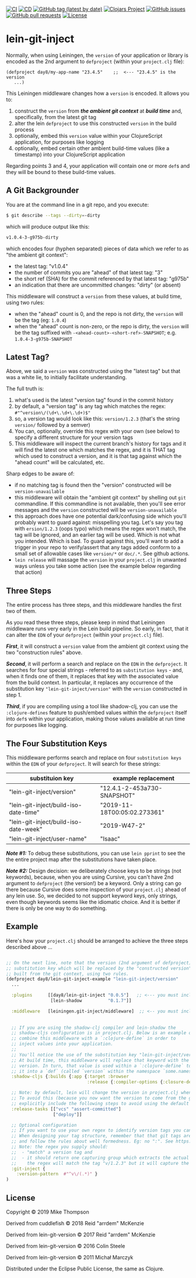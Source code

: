 [![CI](https://github.com/day8/lein-git-inject/workflows/ci/badge.svg)](https://github.com/day8/lein-git-inject/actions?workflow=ci)
[![CD](https://github.com/day8/lein-git-inject/workflows/cd/badge.svg)](https://github.com/day8/lein-git-inject/actions?workflow=cd)
[![GitHub tag (latest by date)](https://img.shields.io/github/v/tag/day8/lein-git-inject?style=flat)](https://github.com/day8/lein-git-inject/tags)
[![Clojars Project](https://img.shields.io/clojars/v/day8/lein-git-inject.svg)](https://clojars.org/day8/lein-git-inject)
[![GitHub issues](https://img.shields.io/github/issues-raw/day8/lein-git-inject?style=flat)](https://github.com/day8/lein-git-inject/issues)
[![GitHub pull requests](https://img.shields.io/github/issues-pr/day8/lein-git-inject)](https://github.com/day8/lein-git-inject/pulls)
[![License](https://img.shields.io/github/license/day8/lein-git-inject.svg)](LICENSE)

# lein-git-inject

Normally, when using Leiningen, the `version` of your application or library is encoded
as the 2nd argument to `defproject` (within your `project.clj` file): 
```
(defproject day8/my-app-name "23.4.5"    ;;  <--- "23.4.5" is the version
   ...)
```

This Leiningen middleware changes how a `version` is encoded.  It allows you to:
   1. construct the `version` from ***the ambient git context*** at ***build time*** and, specifically, from the latest git tag
   2. alter the lein `defproject` to use this constructed `version` in the build process
   3. optionally, embed this `version` value within your ClojureScript application, for purposes like logging 
   4. optionally, embed certain other ambient build-time values (like a timestamp) into your ClojureScript application

Regarding points 3 and 4, your application will contain one or more `def`s and they will be bound to these build-time values.

## A Git Backgrounder 

You are at the command line in a git repo, and you execute:
```sh
$ git describe --tags --dirty=-dirty
```
which will produce output like this:
```sh
v1.0.4-3-g975b-dirty
```
which encodes four (hyphen separated) pieces of data which we refer to as "the ambient git context":
  - the latest tag: "v1.0.4"
  - the number of commits you are "ahead" of that latest tag: "3" 
  - the short ref (SHA) for the commit referenced by that latest tag: "g975b"
  - an indication that there are uncommitted changes: "dirty"  (or absent)
  
This middleware will construct a `version` from these values, at build time, using two rules:
  - when the "ahead" count is 0, and the repo is not dirty, the `version` will be the tag (eg: `1.0.4`)
  - when the "ahead" count is non-zero, or the repo is dirty, the `version` will be the tag suffixed with `-<ahead-count>-<short-ref>-SNAPSHOT`; e.g. `1.0.4-3-g975b-SNAPSHOT`

## Latest Tag?

Above, we said a `version` was constructed using the "latest tag" but that was a white lie, to initially facilitate understanding.

The full truth is:
  1. what's used is the latest "version tag" found in the commit history
  2. by default, a "version tag" is any tag which matches the regex: `#"^version\/(\d+\.\d+\.\d+)$"`
  3. so, a version tag would look like this: `version/1.2.3`  (that's the string `version/` followed by a semver)
  4. You can, optionally, override this regex with your own (see below) to specify a different structure for your version tags
  5. This middleware will inspect the current branch's history for tags and it will find the latest one which matches the regex, and it is THAT tag which used to construct a version, and it is that tag against which the "ahead count" will be calculated, etc.
  
Sharp edges to be aware of:
  - if no matching tag is found then the "version" constructed will be `version-unavailable`
  - this middleware will obtain the "ambient git context" by shelling out `git` commandline. If this commandline is not available, then you'll see error messages and the `version` constructed will be `version-unavailable`
  - this approach does have one potential dark/confusing side which you'll probably want to guard against: misspelling you tag. Let's say you tag with `ersion/1.2.3` (oops typo) which means the regex won't match, the tag will be ignored, and an earlier tag will be used. Which is not what you intended. Which is bad. To guard against this, you'll want to add a trigger in your repo to verify/assert that any tags added conform to a small set of allowable cases like `version/*` or `doc/.*`. See github actions. 
  - `lein release` will massage the `version` in your `project.clj` in unwanted ways unless you take some action (see the example below regarding that action)

## Three Steps

The entire process has three steps, and this middleware handles the first two of them. 

As you read these three steps, please keep in mind that Leiningen middleware runs 
very early in the Lein build pipeline. So early, in fact, that it can alter the `EDN` 
of your `defproject` (within your `project.clj` file).

***First***, it will construct a `version` value from the ambient git context using the two "construction rules" above.

***Second***, it will perform a search and replace on the `EDN` in 
the `defproject`.  It searches for
four special strings - referred to as `substitution keys` - 
and, when it finds one of them, it replaces that key with the associated 
value from the build context.  In particular, it replaces any occurrence of the 
substitution key `"lein-git-inject/version"` with the `version` constructed in step 1.

***Third***, if you are compiling using a tool like shadow-clj, you can use the 
`:clojure-defines` feature to push/embed values within the 
`defproject` itself into `def`s within your application, making those values 
available at run time for purposes like logging.


## The Four Substitution Keys 

This middleware performs search and replace on four `substitution keys` 
within the `EDN` of your `defproject`. 
It will search for these strings:  


|   substituion key                    |    example replacement      |
|--------------------------------------|-----------------------------|
| "lein-git-inject/version"             |  "12.4.1-2-453a730-SNAPSHOT"                    |
| "lein-git-inject/build-iso-date-time" |  "2019-11-18T00:05:02.273361"  |      
| "lein-git-inject/build-iso-date-week" |  "2019-W47-2"               |
| "lein-git-inject/user-name"           | "Isaac"                     |

***Note #1:*** To debug these substitutions, you can use `lein pprint` 
to see the the entire project map after the substitutions have taken place.

***Note #2:*** Design decision: we deliberately choose keys to be strings (not keywords), 
because, when you are using Cursive,
you can't have 2nd argument to `defproject` (the version!) be a keyword.
Only a string can go there
because Cursive does some inspection of your `project.clj` ahead of any lein use. So, we
decided to not support keyword keys, only strings, even though keywords seems like the idiomatic choice.
And it is better if there is only be one way to do something. 


## Example

Here's how your `project.clj` should be arranged to achieve the three steps described above ...

```clojure

;; On the next line, note that the version (2nd argument of defproject) is a 
;; substitution key which will be replaced by the "constructed version" which is
;; built from the git context, using two rules.
(defproject day8/lein-git-inject-example "lein-git-inject/version"
  ...

  :plugins      [[day8/lein-git-inject "0.0.5"]   ;; <--- you must include this plugin
                 [lein-shadow          "0.1.7"]]

  :middleware   [leiningen.git-inject/middleware]  ;; <-- you must include this middleware
  
  
  ;; If you are using the shadow-clj compiler and lein-shadow the
  ;; shadow-cljs configuration is in project.clj. Below is an example of how to 
  ;; combine this middleware with a `:clojure-define` in order to 
  ;; inject values into your application.
  ;; 
  ;; You'll notice the use of the substitution key "lein-git-inject/version".  
  ;; At build time, this middleware will replace that keyword with the constructed
  ;; version. In turn, that value is used within a `:clojure-define` to place
  ;; it into a `def` (called `version` within the namespace `some.namespace`). 
  :shadow-cljs {:builds {:app {:target :browser
                               :release {:compiler-options {:closure-defines {some.namespace.version  "lein-git-inject/version"}}}}}}

  ;; Note: by default, lein will change the version in project.clj when you do a `lein release`. 
  ;; To avoid this (because you now want the version to come from the git context at build time), 
  ;; explicitly include the following steps to avoid using the default release process provided by lein. 
  :release-tasks [["vcs" "assert-committed"]
                  ["deploy"]]

  ;; Optional configuration 
  ;; If you want to use your own regex to identify version tags you can supply it. 
  ;; When designing your tag structure, remember that that git tags are git references 
  ;; and follow the rules about well formedness. Eg: no ":". See https://git-scm.com/docs/git-check-ref-format
  ;; Note: the regex you supply should: 
  ;;  - "match" a version tag and 
  ;;  - it should return one capturing group which extracts the actual version to use. In the example below, 
  ;;    the regex will match the tag "v/1.2.3" but it will capture the "1.2.3" part as the version. 
  :git-inject {
    :version-pattern  #"^v\/(.*)" }
)
```


## License

Copyright © 2019 Mike Thompson

Derived from cuddlefish © 2018 Reid "arrdem" McKenzie

Derived from lein-git-version © 2017 Reid "arrdem" McKenzie

Derived from lein-git-version © 2016 Colin Steele

Derived from lein-git-version © 2011 Michał Marczyk

Distributed under the Eclipse Public License, the same as Clojure.


